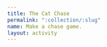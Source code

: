 ```yaml
---
title: The Cat Chase
permalink: ":collection/:slug"
name: Make a chase game.
layout: activity
---
```

